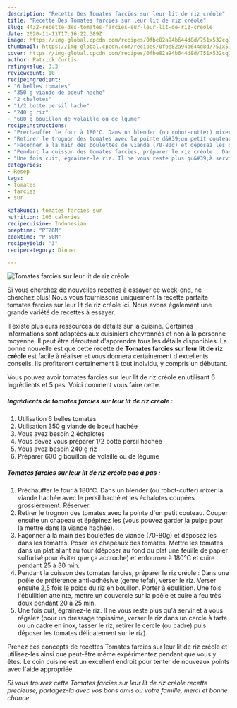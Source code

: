 ```yaml
---
description: "Recette Des Tomates farcies sur leur lit de riz créole"
title: "Recette Des Tomates farcies sur leur lit de riz créole"
slug: 4432-recette-des-tomates-farcies-sur-leur-lit-de-riz-creole
date: 2020-11-11T17:16:22.389Z
image: https://img-global.cpcdn.com/recipes/0fbe82a94b644d8d/751x532cq70/tomates-farcies-sur-leur-lit-de-riz-creole-photo-principale-de-la-recette.jpg
thumbnail: https://img-global.cpcdn.com/recipes/0fbe82a94b644d8d/751x532cq70/tomates-farcies-sur-leur-lit-de-riz-creole-photo-principale-de-la-recette.jpg
cover: https://img-global.cpcdn.com/recipes/0fbe82a94b644d8d/751x532cq70/tomates-farcies-sur-leur-lit-de-riz-creole-photo-principale-de-la-recette.jpg
author: Patrick Curtis
ratingvalue: 3.3
reviewcount: 10
recipeingredient:
- "6 belles tomates"
- "350 g viande de boeuf hache"
- "2 chalotes"
- "1/2 botte persil hache"
- "240 g riz"
- "600 g bouillon de volaille ou de lgume"
recipeinstructions:
- "Préchauffer le four à 180°C. Dans un blender (ou robot-cutter) mixer la viande hachée avec le persil haché et les échalotes coupées grossièrement. Réserver."
- "Retirer le trognon des tomates avec la pointe d&#39;un petit couteau. Couper ensuite un chapeau et épépinez les (vous pouvez garder la pulpe pour la mettre dans la viande hachée)."
- "Façonner à la main des boulettes de viande (70-80g) et déposez les dans les tomates. Poser les chapeaux des tomates. Mettre les tomates dans un plat allant au four (déposer au fond du plat une feuille de papier sulfurisé pour éviter que ça accroche) et enfourner à 180°C et cuire pendant 25 à 30 min."
- "Pendant la cuisson des tomates farcies, préparer le riz créole : Dans une poêle de préférence anti-adhésive (genre tefal), verser le riz. Verser ensuite 2,5 fois le poids du riz en bouillon. Porter à ébullition. Une fois l&#39;ébullition atteinte, mettre un couvercle sur la poêle et cuire à feu très doux pendant 20 à 25 min."
- "Une fois cuit, égrainez-le riz. Il ne vous reste plus qu&#39;à servir et à vous régalez (pour un dressage topissime, verser le riz dans un cercle à tarte ou un cadre en inox, tasser le riz, retirer le cercle (ou cadre) puis déposer les tomates délicatement sur le riz)."
categories:
- Resep
tags:
- tomates
- farcies
- sur

katakunci: tomates farcies sur 
nutrition: 106 calories
recipecuisine: Indonesian
preptime: "PT26M"
cooktime: "PT58M"
recipeyield: "3"
recipecategory: Dinner

---
```



![Tomates farcies sur leur lit de riz créole](https://img-global.cpcdn.com/recipes/0fbe82a94b644d8d/751x532cq70/tomates-farcies-sur-leur-lit-de-riz-creole-photo-principale-de-la-recette.jpg)

Si vous cherchez de nouvelles recettes à essayer ce week-end, ne cherchez plus! Nous vous fournissons uniquement la recette parfaite tomates farcies sur leur lit de riz créole ici. Nous avons également une grande variété de recettes à essayer.

Il existe plusieurs ressources de détails sur la cuisine. Certaines informations sont adaptées aux cuisiniers chevronnés et non à la personne moyenne. Il peut être déroutant d'apprendre tous les détails disponibles. La bonne nouvelle est que cette recette de <strong> Tomates farcies sur leur lit de riz créole </strong> est facile à réaliser et vous donnera certainement d'excellents conseils. Ils profiteront certainement à tout individu, y compris un débutant.

<!--inarticleads1-->

Vous pouvez avoir tomates farcies sur leur lit de riz créole en utilisant 6 Ingrédients et 5 pas. Voici comment vous faire cette.

##### Ingrédients de tomates farcies sur leur lit de riz créole :

1. Utilisation 6 belles tomates
1. Utilisation 350 g viande de boeuf hachée
1. Vous avez besoin 2 échalotes
1. Vous devez vous préparer 1/2 botte persil hachée
1. Vous avez besoin 240 g riz
1. Préparer 600 g bouillon de volaille ou de légume




<!--inarticleads2-->

##### Tomates farcies sur leur lit de riz créole pas à pas :

1. Préchauffer le four à 180°C. Dans un blender (ou robot-cutter) mixer la viande hachée avec le persil haché et les échalotes coupées grossièrement. Réserver.
1. Retirer le trognon des tomates avec la pointe d&#39;un petit couteau. Couper ensuite un chapeau et épépinez les (vous pouvez garder la pulpe pour la mettre dans la viande hachée).
1. Façonner à la main des boulettes de viande (70-80g) et déposez les dans les tomates. Poser les chapeaux des tomates. Mettre les tomates dans un plat allant au four (déposer au fond du plat une feuille de papier sulfurisé pour éviter que ça accroche) et enfourner à 180°C et cuire pendant 25 à 30 min.
1. Pendant la cuisson des tomates farcies, préparer le riz créole : Dans une poêle de préférence anti-adhésive (genre tefal), verser le riz. Verser ensuite 2,5 fois le poids du riz en bouillon. Porter à ébullition. Une fois l&#39;ébullition atteinte, mettre un couvercle sur la poêle et cuire à feu très doux pendant 20 à 25 min.
1. Une fois cuit, égrainez-le riz. Il ne vous reste plus qu&#39;à servir et à vous régalez (pour un dressage topissime, verser le riz dans un cercle à tarte ou un cadre en inox, tasser le riz, retirer le cercle (ou cadre) puis déposer les tomates délicatement sur le riz).




<!--inarticleads1-->

<p>
Prenez ces concepts de recettes Tomates farcies sur leur lit de riz créole et utilisez-les ainsi que peut-être même expérimentez pendant que vous y êtes. Le coin cuisine est un excellent endroit pour tenter de nouveaux points avec l'aide appropriée.
</p>

<p>
<i>Si vous trouvez cette Tomates farcies sur leur lit de riz créole recette précieuse, partagez-la avec vos bons amis ou votre famille, merci et bonne chance.</i>
</p>
